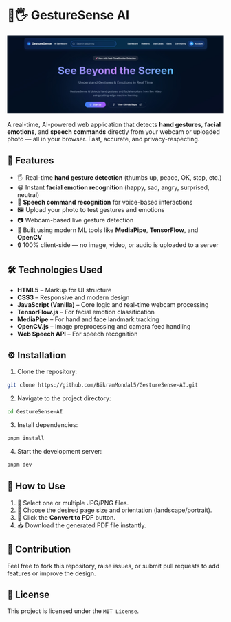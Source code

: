 # 🧠🖐️ GestureSense AI

![Preview Image](public/Landing-page.png)

A real-time, AI-powered web application that detects **hand gestures**, **facial emotions**, and **speech commands** directly from your webcam or uploaded photo — all in your browser. Fast, accurate, and privacy-respecting.

## 🌟 Features

* 🖐️ Real-time **hand gesture detection** (thumbs up, peace, OK, stop, etc.)
* 😀 Instant **facial emotion recognition** (happy, sad, angry, surprised, neutral)
* 🎤 **Speech command recognition** for voice-based interactions
* 🖼️ Upload your photo to test gestures and emotions
* 📷 Webcam-based live gesture detection
* 🧠 Built using modern ML tools like **MediaPipe**, **TensorFlow**, and **OpenCV**
* 🔒 100% client-side — no image, video, or audio is uploaded to a server

## 🛠️ Technologies Used

* **HTML5** – Markup for UI structure  
* **CSS3** – Responsive and modern design  
* **JavaScript (Vanilla)** – Core logic and real-time webcam processing  
* **TensorFlow.js** – For facial emotion classification  
* **MediaPipe** – For hand and face landmark tracking  
* **OpenCV.js** – Image preprocessing and camera feed handling
* **Web Speech API** – For speech recognition

## ⚙️ Installation

1. Clone the repository:
```bash
git clone https://github.com/BikramMondal5/GestureSense-AI.git
```

2. Navigate to the project directory:
```bash
cd GestureSense-AI
```

3. Install dependencies:
```bash
pnpm install
```

4. Start the development server:
```bash
pnpm dev
```

## 🚀 How to Use

1. 📂 Select one or multiple JPG/PNG files.
2. 📏 Choose the desired page size and orientation (landscape/portrait).
3. 🔘 Click the **Convert to PDF** button.
4. 📥 Download the generated PDF file instantly.

## 🤝 Contribution

Feel free to fork this repository, raise issues, or submit pull requests to add features or improve the design.

## 📜 License

This project is licensed under the `MIT License`.